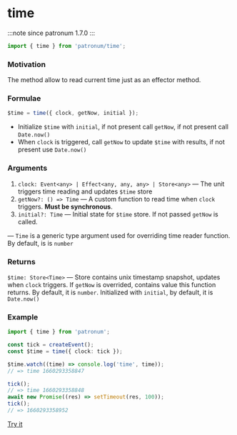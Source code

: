 # time

:::note since
patronum 1.7.0
:::

```ts
import { time } from 'patronum/time';
```

### Motivation

The method allow to read current time just as an effector method.

### Formulae

```ts
$time = time({ clock, getNow, initial });
```

- Initialize `$time` with `initial`, if not present call `getNow`, if not present call `Date.now()`
- When `clock` is triggered, call `getNow` to update `$time` with results, if not present use `Date.now()`

### Arguments

1. `clock: Event<any> | Effect<any, any, any> | Store<any>` — The unit triggers time reading and updates `$time` store
2. `getNow?: () => Time` — A custom function to read time when `clock` triggers. **Must be synchronous**.
3. `initial?: Time` — Initial state for `$time` store. If not passed `getNow` is called.

— `Time` is a generic type argument used for overriding time reader function. By default, is is `number`

### Returns

`$time: Store<Time>` — Store contains unix timestamp snapshot, updates when `clock` triggers.
If `getNow` is overrided, contains value this function returns.
By default, it is `number`.
Initialized with `initial`, by default, it is `Date.now()`

### Example

```ts
import { time } from 'patronum';

const tick = createEvent();
const $time = time({ clock: tick });

$time.watch((time) => console.log('time', time));
// => time 1660293358847

tick();
// => time 1660293358848
await new Promise((res) => setTimeout(res, 100));
tick();
// => 1660293358952
```

[Try it](https://share.effector.dev/VuhhzWKE)
